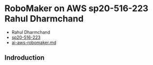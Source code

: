 # RoboMaker on AWS sp20-516-223 Rahul Dharmchand 

* Rahul Dharmchand
* [sp20-516-223](https://github.com/cloudmesh-community/sp20-516-223) 
* [ai-aws-robomaker.md](https://github.com/cloudmesh-community/sp20-516-223/blob/master/chapter/ai-aws-robomaker.md)

## Indroduction




